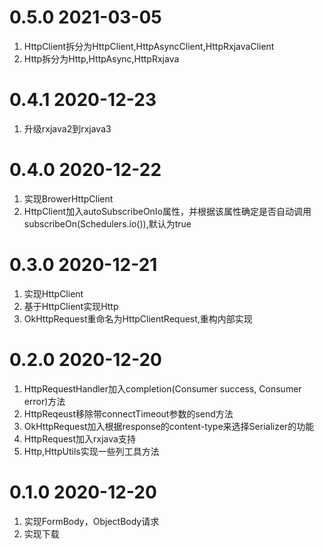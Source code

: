 # 0.5.0 2021-03-05
1. HttpClient拆分为HttpClient,HttpAsyncClient,HttpRxjavaClient
2. Http拆分为Http,HttpAsync,HttpRxjava

# 0.4.1 2020-12-23
1. 升级rxjava2到rxjava3

# 0.4.0 2020-12-22
1. 实现BrowerHttpClient
2. HttpClient加入autoSubscribeOnIo属性，并根据该属性确定是否自动调用subscribeOn(Schedulers.io()),默认为true

# 0.3.0 2020-12-21 
1. 实现HttpClient
2. 基于HttpClient实现Http
3. OkHttpRequest重命名为HttpClientRequest,重构内部实现

# 0.2.0 2020-12-20
1. HttpRequestHandler加入completion(Consumer<T> success, Consumer<HttpErrorResponse> error)方法
2. HttpReqeust移除带connectTimeout参数的send方法
3. OkHttpRequest加入根据response的content-type来选择Serializer的功能
4. HttpRequest加入rxjava支持
5. Http,HttpUtils实现一些列工具方法

# 0.1.0 2020-12-20
1. 实现FormBody，ObjectBody请求
2. 实现下载